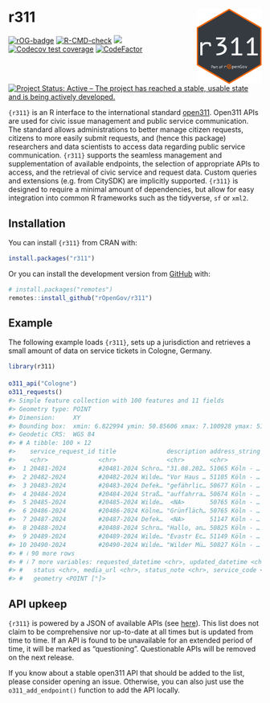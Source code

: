 
<!-- README.md is generated from README.Rmd. Please edit that file -->

# r311 <img align="right" height="150" src="man/figures/logo.png">

<!-- badges: start -->

[![rOG-badge](https://ropengov.github.io/rogtemplate/reference/figures/ropengov-badge.svg)](https://ropengov.org/)
[![R-CMD-check](https://github.com/rOpenGov/r311/actions/workflows/R-CMD-check.yaml/badge.svg)](https://github.com/rOpenGov/r311/actions/workflows/R-CMD-check.yaml)
[![](https://www.r-pkg.org/badges/version/r311)](https://cran.r-project.org/package=r311)
[![Codecov test
coverage](https://codecov.io/gh/rOpenGov/r311/branch/main/graph/badge.svg)](https://app.codecov.io/gh/rOpenGov/r311?branch=main)
[![CodeFactor](https://www.codefactor.io/repository/github/rOpenGov/r311/badge)](https://www.codefactor.io/repository/github/rOpenGov/r311)
[![Project Status: Active – The project has reached a stable, usable
state and is being actively
developed.](https://www.repostatus.org/badges/latest/active.svg)](https://www.repostatus.org/#active)
<!-- badges: end -->

`{r311}` is an R interface to the international standard
[open311](https://www.open311.org/). Open311 APIs are used for civic
issue management and public service communication. The standard allows
administrations to better manage citizen requests, citizens to more
easily submit requests, and (hence this package) researchers and data
scientists to access data regarding public service communication.
`{r311}` supports the seamless management and supplementation of
available endpoints, the selection of appropriate APIs to access, and
the retrieval of civic service and request data. Custom queries and
extensions (e.g. from CitySDK) are implicitly supported. `{r311}` is
designed to require a minimal amount of dependencies, but allow for easy
integration into common R frameworks such as the tidyverse, `sf` or
`xml2`.

## Installation

You can install `{r311}` from CRAN with:

``` r
install.packages("r311")
```

Or you can install the development version from
[GitHub](https://github.com/) with:

``` r
# install.packages("remotes")
remotes::install_github("rOpenGov/r311")
```

## Example

The following example loads `{r311}`, sets up a jurisdiction and
retrieves a small amount of data on service tickets in Cologne, Germany.

``` r
library(r311)

o311_api("Cologne")
o311_requests()
#> Simple feature collection with 100 features and 11 fields
#> Geometry type: POINT
#> Dimension:     XY
#> Bounding box:  xmin: 6.822994 ymin: 50.85606 xmax: 7.100928 ymax: 51.06279
#> Geodetic CRS:  WGS 84
#> # A tibble: 100 × 12
#>    service_request_id title              description address_string service_name
#>    <chr>              <chr>              <chr>       <chr>          <chr>       
#>  1 20481-2024         #20481-2024 Schro… "31.08.202… 51065 Köln - … Schrottfahr…
#>  2 20482-2024         #20482-2024 Wilde… "Vor Haus … 51105 Köln - … Wilder Müll 
#>  3 20483-2024         #20483-2024 Defek… "gefährlic… 50677 Köln - … Defekte Obe…
#>  4 20484-2024         #20484-2024 Straß… "auffahrra… 50674 Köln - … Straßenbaus…
#>  5 20485-2024         #20485-2024 Wilde…  <NA>       50765 Köln - … Wilder Müll 
#>  6 20486-2024         #20486-2024 Kölne… "Grünfläch… 50765 Köln - … Kölner Grün 
#>  7 20487-2024         #20487-2024 Defek…  <NA>       51147 Köln - … Defekte Obe…
#>  8 20488-2024         #20488-2024 Schro… "Hallo, an… 50825 Köln - … Schrottfahr…
#>  9 20489-2024         #20489-2024 Wilde… "Evastr Ec… 51149 Köln - … Wilder Müll 
#> 10 20490-2024         #20490-2024 Wilde… "Wilder Mü… 50827 Köln - … Wilder Müll 
#> # ℹ 90 more rows
#> # ℹ 7 more variables: requested_datetime <chr>, updated_datetime <chr>,
#> #   status <chr>, media_url <chr>, status_note <chr>, service_code <chr>,
#> #   geometry <POINT [°]>
```

## API upkeep

`{r311}` is powered by a JSON of available APIs (see
[here](https://github.com/rOpenGov/r311/blob/main/inst/endpoints.json)).
This list does not claim to be comprehensive nor up-to-date at all times
but is updated from time to time. If an API is found to be unavailable
for an extended period of time, it will be marked as “questioning”.
Questionable APIs will be removed on the next release.

If you know about a stable open311 API that should be added to the list,
please consider opening an issue. Otherwise, you can also just use the
`o311_add_endpoint()` function to add the API locally.
